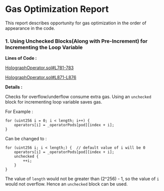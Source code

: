 # Gas Optimization Report

This report describes opportunity for gas optimization in the order of appearance in the code. 

### 1. Using Unchecked Blocks(Along with Pre-Increment) for Incrementing the Loop Variable

**Lines of Code :**

[HolographOperator.sol#L781-783](https://github.com/code-423n4/2022-10-holograph/blob/f8c2eae866280a1acfdc8a8352401ed031be1373/contracts/HolographOperator.sol#L781-L783)

[HolographOperator.sol#L871-L876](https://github.com/code-423n4/2022-10-holograph/blob/main/contracts/HolographOperator.sol#L871-L876)

**Details :**

Checks for overflow/underflow consume extra gas. Using an `unchecked` block for incrementing loop variable saves gas. 

For Example :

    for (uint256 i = 0; i < length; i++) {
        operators[i] = _operatorPods[pod][index + i];
    } 

Can be changed to :

    for (uint256 i; i < length;) {  // default value of i will be 0
        operators[i] = _operatorPods[pod][index + i];
        unchecked {
            ++i;
        }
    }

The value of `length` would not be greater than (2^256) - 1, so the value of `i` would not overflow. Hence an `unchecked` block can be used. 